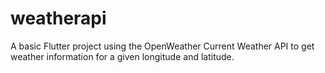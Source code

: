 # weatherapi

A basic Flutter project using the OpenWeather Current Weather API to get weather information for a given longitude and latitude.
